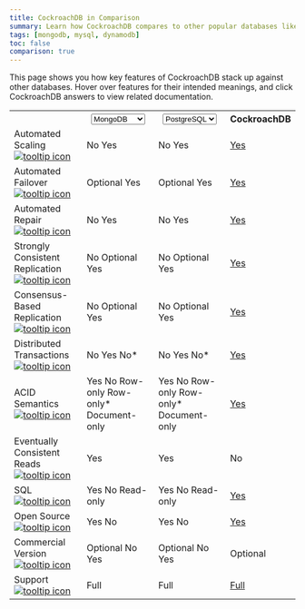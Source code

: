 ```yaml
---
title: CockroachDB in Comparison
summary: Learn how CockroachDB compares to other popular databases like PostgreSQL, Cassandra, MongoDB, Google Cloud Spanner, and more.
tags: [mongodb, mysql, dynamodb]
toc: false
comparison: true
---
```


This page shows you how key features of CockroachDB stack up against other databases. Hover over features for their intended meanings, and click CockroachDB answers to view related documentation.

<table class="comparison-chart">
  <tr>
    <th></th>
    <th>
      <select data-column="one">
        <option value="MySQL">MySQL</option>
        <option value="PostgreSQL">PostgreSQL</option>
        <option value="Oracle">Oracle</option>
        <option value="SQL Server">SQL Server</option>
        <option value="Cassandra">Cassandra</option>
        <option value="HBase">HBase</option>
        <option value="MongoDB" selected>MongoDB</option>
        <option value="DynamoDB">DynamoDB</option>
        <option value="Spanner">Spanner</option>
      </select>
    </th>
    <th class="comparison-chart__column-two">
      <select data-column="two">
        <option value="MySQL">MySQL</option>
        <option value="PostgreSQL" selected>PostgreSQL</option>
        <option value="Oracle">Oracle</option>
        <option value="SQL Server">SQL Server</option>
        <option value="Cassandra">Cassandra</option>
        <option value="HBase">HBase</option>
        <option value="MongoDB">MongoDB</option>
        <option value="DynamoDB">DynamoDB</option>
        <option value="Spanner">Spanner</option>
      </select>
    </th>
    <th>CockroachDB</th>
  </tr>
  <tr>
    <td class="comparison-chart__feature">
      Automated Scaling
      <a href="#" data-toggle="tooltip" title="Automatic and continuous rebalancing of data between the nodes of a cluster.">
        <img src="{{ 'images/v1.1/icon_info.svg' | relative_url }}" alt="tooltip icon">
      </a>
    </td>
    <td class="comparison-chart__column-one">
      <span class="support gray" data-dbs='["MySQL", "PostgreSQL", "Oracle", "SQL Server"]'>No</span>
      <span class="support" data-dbs='["Cassandra", "HBase", "MongoDB", "DynamoDB", "Spanner"]'>Yes</span>
    </td>
    <td class="comparison-chart__column-two">
      <span class="support gray" data-dbs='["MySQL", "PostgreSQL", "Oracle", "SQL Server"]'>No</span>
      <span class="support" data-dbs='["Cassandra", "HBase", "MongoDB", "DynamoDB", "Spanner"]'>Yes</span>
    </td>
    <td><a class="comparison-chart__link" href="frequently-asked-questions.html#how-does-cockroachdb-scale">Yes</a></td>
  </tr>
  <tr>
    <td class="comparison-chart__feature">
      Automated Failover
      <a href="#" data-toggle="tooltip" title="Uninterrupted availability of data through small- and large-scale failures, from server restarts to datacenter outages.">
        <img src="{{ 'images/v1.1/icon_info.svg' | relative_url }}" alt="tooltip icon">
      </a>
    </td>
    <td class="comparison-chart__column-one">
      <span class="support" data-dbs='["MySQL", "PostgreSQL", "Oracle", "SQL Server"]'>Optional</span>
      <span class="support" data-dbs='["Cassandra", "HBase", "MongoDB", "DynamoDB", "Spanner"]'>Yes</span>
    </td>
    <td class="comparison-chart__column-two">
      <span class="support" data-dbs='["MySQL", "PostgreSQL", "Oracle", "SQL Server"]'>Optional</span>
      <span class="support" data-dbs='["Cassandra", "HBase", "MongoDB", "DynamoDB", "Spanner"]'>Yes</span>
    </td>
    <td><a class="comparison-chart__link" href="frequently-asked-questions.html#how-does-cockroachdb-survive-failures">Yes</a></td>
  </tr>
  <tr>
    <td class="comparison-chart__feature">
      Automated Repair
      <a href="#" data-toggle="tooltip" title="Automatic repair of missing data after failures, using unaffected replicas as sources.">
        <img src="{{ 'images/v1.1/icon_info.svg' | relative_url }}" alt="tooltip icon">
      </a>
    </td>
    <td class="comparison-chart__column-one">
      <span class="support gray" data-dbs='["MySQL", "PostgreSQL", "Oracle", "SQL Server"]'>No</span>
      <span class="support" data-dbs='["Cassandra", "HBase", "MongoDB", "DynamoDB", "Spanner"]'>Yes</span>
    </td>
    <td class="comparison-chart__column-two">
      <span class="support gray" data-dbs='["MySQL", "PostgreSQL", "Oracle", "SQL Server"]'>No</span>
      <span class="support" data-dbs='["Cassandra", "HBase", "MongoDB", "DynamoDB", "Spanner"]'>Yes</span>
    </td>
    <td><a class="comparison-chart__link" href="frequently-asked-questions.html#how-does-cockroachdb-survive-failures">Yes</a></td>
  </tr>
  <tr>
    <td class="comparison-chart__feature">
      Strongly Consistent Replication
      <a href="#" data-toggle="tooltip" title="Once a transaction is committed, all reads are guaranteed to see it.">
        <img src="{{ 'images/v1.1/icon_info.svg' | relative_url }}" alt="tooltip icon">
      </a>
    </td>
    <td class="comparison-chart__column-one">
      <span class="support gray" data-dbs='["MySQL", "PostgreSQL", "HBase", "MongoDB"]'>No</span>
      <span class="support" data-dbs='["Oracle", "SQL Server", "Cassandra"]'>Optional</span>
      <span class="support" data-dbs='["DynamoDB", "Spanner"]'>Yes</span>
    </td>
    <td class="comparison-chart__column-two">
      <span class="support gray" data-dbs='["MySQL", "PostgreSQL", "HBase", "MongoDB"]'>No</span>
      <span class="support" data-dbs='["Oracle", "SQL Server", "Cassandra"]'>Optional</span>
      <span class="support" data-dbs='["DynamoDB", "Spanner"]'>Yes</span>
    </td>
    <td><a class="comparison-chart__link" href="frequently-asked-questions.html#how-is-cockroachdb-strongly-consistent">Yes</a></td>
  </tr>
  <tr>
    <td class="comparison-chart__feature">
      Consensus-Based Replication
      <a href="#" data-toggle="tooltip" title="Guarantee that progress can be made as long as any majority of nodes is available (e.g., 3 of 5).">
        <img src="{{ 'images/v1.1/icon_info.svg' | relative_url }}" alt="tooltip icon">
      </a>
    </td>
    <td class="comparison-chart__column-one">
      <span class="support gray" data-dbs='["MySQL", "PostgreSQL", "Oracle", "SQL Server", "HBase", "MongoDB"]'>No</span>
      <span class="support" data-dbs='["Cassandra"]'>Optional</span>
      <span class="support" data-dbs='["DynamoDB", "Spanner"]'>Yes</span>
    </td>
    <td class="comparison-chart__column-two">
      <span class="support gray" data-dbs='["MySQL", "PostgreSQL", "Oracle", "SQL Server", "HBase", "MongoDB"]'>No</span>
      <span class="support" data-dbs='["Cassandra"]'>Optional</span>
      <span class="support" data-dbs='["DynamoDB", "Spanner"]'>Yes</span>
    </td>
    <td><a class="comparison-chart__link" href="frequently-asked-questions.html#how-is-cockroachdb-strongly-consistent">Yes</a></td>
  </tr>
  <tr>
    <td class="comparison-chart__feature">
      Distributed Transactions
      <a href="#" data-toggle="tooltip" title="Correctly committed transactions across a distributed cluster, whether it’s a few nodes in a single location or many nodes in multiple datacenters.">
        <img src="{{ 'images/v1.1/icon_info.svg' | relative_url }}" alt="tooltip icon">
      </a>
    </td>
    <td class="comparison-chart__column-one">
      <span class="support gray" data-dbs='["MySQL", "PostgreSQL", "Cassandra", "HBase", "MongoDB"]'>No</span>
      <span class="support" data-dbs='["Oracle", "SQL Server", "Spanner"]'>Yes</span>
      <span class="support gray" data-dbs='["DynamoDB"]'>No*</span>
    </td>
    <td class="comparison-chart__column-two">
      <span class="support gray" data-dbs='["MySQL", "PostgreSQL", "Cassandra", "HBase", "MongoDB", "DynamoDB"]'>No</span>
      <span class="support" data-dbs='["Oracle", "SQL Server", "Spanner"]'>Yes</span>
      <span class="support gray" data-dbs='["DynamoDB"]'>No*</span>
    </td>
    <td><a class="comparison-chart__link" href="frequently-asked-questions.html#does-cockroachdb-support-distributed-transactions">Yes</a></td>
  </tr>
  <tr>
    <td class="comparison-chart__feature">
      ACID Semantics
      <a href="#" data-toggle="tooltip" title="Guarantee that every transaction provides atomicity, consistency, isolation, and durability.">
        <img src="{{ 'images/v1.1/icon_info.svg' | relative_url }}" alt="tooltip icon">
      </a>
    </td>
    <td class="comparison-chart__column-one">
      <span class="support" data-dbs='["MySQL", "PostgreSQL", "Oracle", "SQL Server", "Spanner"]'>Yes</span>
      <span class="support gray" data-dbs='["Cassandra"]'>No</span>
      <span class="support" data-dbs='["HBase"]'>Row-only</span>
      <span class="support" data-dbs='["DynamoDB"]'>Row-only*</span>
      <span class="support" data-dbs='["MongoDB"]'>Document-only</span>
    </td>
    <td class="comparison-chart__column-two">
      <span class="support" data-dbs='["MySQL", "PostgreSQL", "Oracle", "SQL Server", "Spanner"]'>Yes</span>
      <span class="support gray" data-dbs='["Cassandra"]'>No</span>
      <span class="support" data-dbs='["HBase"]'>Row-only</span>
      <span class="support" data-dbs='["DynamoDB"]'>Row-only*</span>
      <span class="support" data-dbs='["MongoDB"]'>Document-only</span>
    </td>
    <td><a class="comparison-chart__link" href="frequently-asked-questions.html#do-transactions-in-cockroachdb-guarantee-acid-semantics">Yes</a></td>
  </tr>
  <tr>
    <td class="comparison-chart__feature">
      Eventually Consistent Reads
      <a href="#" data-toggle="tooltip" title="Optionally allows reading from replicas that do not have the most recently written data.">
        <img src="{{ 'images/v1.1/icon_info.svg' | relative_url }}" alt="tooltip icon">
      </a>
    </td>
    <td class="comparison-chart__column-one">
      <span class="support" data-dbs='["MySQL", "PostgreSQL", "Oracle", "SQL Server", "Cassandra", "HBase", "MongoDB", "DynamoDB", "Spanner"]'>Yes</span>
    </td>
    <td class="comparison-chart__column-two">
      <span class="support" data-dbs='["MySQL", "PostgreSQL", "Oracle", "SQL Server", "Cassandra", "HBase", "MongoDB", "DynamoDB", "Spanner"]'>Yes</span>
    </td>
    <td><span class="gray comparison-chart__cockroach">No</span></td>
  </tr>
  <tr>
    <td class="comparison-chart__feature">
      SQL
      <a href="#" data-toggle="tooltip" title="Developer endpoint is based on the SQL database query language standard.">
        <img src="{{ 'images/v1.1/icon_info.svg' | relative_url }}" alt="tooltip icon">
      </a>
    </td>
    <td class="comparison-chart__column-one">
      <span class="support" data-dbs='["MySQL", "PostgreSQL", "Oracle", "SQL Server"]'>Yes</span>
      <span class="support gray" data-dbs='["Cassandra", "HBase", "MongoDB", "DynamoDB"]'>No</span>
      <span class="support" data-dbs='["Spanner"]'>Read-only</span>
    </td>
    <td class="comparison-chart__column-two">
      <span class="support" data-dbs='["MySQL", "PostgreSQL", "Oracle", "SQL Server"]'>Yes</span>
      <span class="support gray" data-dbs='["Cassandra", "HBase", "MongoDB", "DynamoDB"]'>No</span>
      <span class="support" data-dbs='["Spanner"]'>Read-only</span>
    </td>
    <td><a class="comparison-chart__link" href="frequently-asked-questions.html#why-is-cockroachdb-sql">Yes</a></td>
  </tr>
  <tr>
    <td class="comparison-chart__feature">
      Open Source
      <a href="#" data-toggle="tooltip" title="Source code of the database is freely available for study, change, and distribution to anyone and for any purpose.">
        <img src="{{ 'images/v1.1/icon_info.svg' | relative_url }}" alt="tooltip icon">
      </a>
    </td>
    <td class="comparison-chart__column-one">
      <span class="support" data-dbs='["MySQL", "PostgreSQL", "Cassandra", "HBase", "MongoDB"]'>Yes</span>
      <span class="support gray" data-dbs='["Oracle", "SQL Server", "DynamoDB", "Spanner"]'>No</span>
    </td>
    <td class="comparison-chart__column-two">
      <span class="support" data-dbs='["MySQL", "PostgreSQL", "Cassandra", "HBase", "MongoDB"]'>Yes</span>
      <span class="support gray" data-dbs='["Oracle", "SQL Server", "DynamoDB", "Spanner"]'>No</span>
    </td>
    <td><a class="comparison-chart__link" href="https://wiki.crdb.io/wiki/spaces/CRDB/pages/73204033/Contributing+to+CockroachDB" target="_blank">Yes</a></td>
  </tr>
  <tr>
    <td class="comparison-chart__feature">
      Commercial Version
      <a href="#" data-toggle="tooltip" title="Enterprise or expanded version of the database available to paying customers.">
        <img src="{{ 'images/v1.1/icon_info.svg' | relative_url }}" alt="tooltip icon">
      </a>
    </td>
    <td class="comparison-chart__column-one">
      <span class="support" data-dbs='["MySQL", "Cassandra", "HBase", "MongoDB"]'>Optional</span>
      <span class="support gray" data-dbs='["PostgreSQL"]'>No</span>
      <span class="support" data-dbs='["Oracle", "SQL Server", "DynamoDB", "Spanner"]'>Yes</span>
    </td>
    <td class="comparison-chart__column-two">
      <span class="support" data-dbs='["MySQL", "Cassandra", "HBase", "MongoDB"]'>Optional</span>
      <span class="support gray" data-dbs='["PostgreSQL"]'>No</span>
      <span class="support" data-dbs='["Oracle", "SQL Server", "DynamoDB", "Spanner"]'>Yes</span>
    </td>
    <td><span class="comparison-chart__cockroach">Optional</span></td>
  </tr>
  <tr>
    <td class="comparison-chart__feature">
      Support
      <a href="#" data-toggle="tooltip" title='Guidance on database usage and troubleshooting, either "Limited" (free, community-based) or "Full" (paid, 24/7 access to dedicated staff).'>
        <img src="{{ 'images/v1.1/icon_info.svg' | relative_url }}" alt="tooltip icon">
      </a>
    </td>
    <td class="comparison-chart__column-one">
      <span class="support" data-dbs='["MySQL", "PostgreSQL", "Oracle", "SQL Server", "Cassandra", "HBase", "MongoDB", "DynamoDB", "Spanner"]'>Full</span>
    </td>
    <td class="comparison-chart__column-two">
      <span class="support" data-dbs='["MySQL", "PostgreSQL", "Oracle", "SQL Server", "Cassandra", "HBase", "MongoDB", "DynamoDB", "Spanner"]'>Full</span>
    </td>
    <td><a class="comparison-chart__link" href="https://www.cockroachlabs.com/pricing/">Full</a></td>
  </tr>
</table>

<div style="display:none;" class="footnote">* In DynamoDB, distributed transactions and ACID semantics across all data in the database, not just per row, requires an additional <a href="https://aws.amazon.com/blogs/aws/dynamodb-transaction-library/">transaction library</a>.</div>
